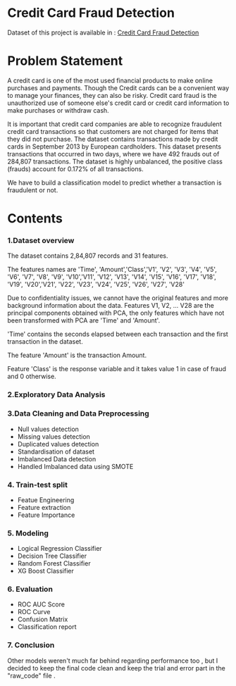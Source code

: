 # Credit Card Fraud Detection

Dataset of this project is available in :
[Credit Card Fraud Detection](https://www.kaggle.com/datasets/mlg-ulb/creditcardfraud)

# Problem Statement
A credit card is one of the most used financial products to make online purchases and payments. Though the Credit cards can be a convenient way to manage your finances, they can also be risky. Credit card fraud is the unauthorized use of someone else's credit card or credit card information to make purchases or withdraw cash.

It is important that credit card companies are able to recognize fraudulent credit card transactions so that customers are not charged for items that they did not purchase. The dataset contains transactions made by credit cards in September 2013 by European cardholders. This dataset presents transactions that occurred in two days, where we have 492 frauds out of 284,807 transactions. The dataset is highly unbalanced, the positive class (frauds) account for 0.172% of all transactions.

We have to build a classification model to predict whether a transaction is fraudulent or not.

# Contents

### 1.Dataset overview
The dataset contains 2,84,807 records and 31 features.

The features names are 'Time', 'Amount','Class','V1', 'V2', 'V3', 'V4', 'V5', 'V6', 'V7', 'V8', 'V9', 'V10','V11', 'V12', 'V13', 'V14', 'V15', 'V16', 'V17', 'V18', 'V19', 'V20','V21', 'V22', 'V23', 'V24', 'V25', 'V26', 'V27', 'V28'

Due to confidentiality issues, we cannot have the original features and more background information about the data. Features V1, V2, … V28 are the principal components obtained with PCA, the only features which have not been transformed with PCA are 'Time' and 'Amount'.

'Time' contains the seconds elapsed between each transaction and the first transaction in the dataset.

The feature 'Amount' is the transaction Amount.

Feature 'Class' is the response variable and it takes value 1 in case of fraud and 0 otherwise.

### 2.Exploratory Data Analysis


### 3.Data Cleaning and Data Preprocessing
* Null values detection
* Missing values detection
* Duplicated values detection
* Standardisation of dataset
* Imbalanced Data detection
* Handled Imbalanced data using SMOTE

### 4. Train-test split
* Featue Engineering
* Feature extraction
* Feature Importance


### 5. Modeling
* Logical Regression Classifier
* Decision Tree Classifier
* Random Forest Classifier
* XG Boost Classifier

### 6. Evaluation

* ROC AUC Score
* ROC Curve
* Confusion Matrix
* Classification report

### 7. Conclusion
Other models weren't much far behind regarding performance too , but I decided to keep the final code clean and keep the trial and error part in the "raw_code" file .

      

      
      
